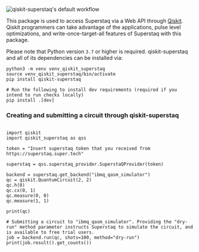 ![qiskit-superstaq's default workflow](https://github.com/SupertechLabs/qiskit-superstaq/actions/workflows/ci.yml/badge.svg)

This package is used to access Superstaq via a Web API through [Qiskit](https://qiskit.org/). Qiskit programmers
can take advantage of the applications, pulse level optimizations, and write-once-target-all
features of Superstaq with this package.


Please note that Python version `3.7` or higher is required. qiskit-superstaq and all of its
dependencies can be installed via:

```
python3 -m venv venv_qiskit_superstaq
source venv_qiskit_superstaq/bin/activate
pip install qiskit-superstaq

# Run the following to install dev requirements (required if you intend to run checks locally)
pip install .[dev]
```

### Creating and submitting a circuit through qiskit-superstaq
```python3

import qiskit
import qiskit_superstaq as qss

token = "Insert superstaq token that you received from https://superstaq.super.tech"

superstaq = qss.superstaq_provider.SuperstaQProvider(token)

backend = superstaq.get_backend("ibmq_qasm_simulator")
qc = qiskit.QuantumCircuit(2, 2)
qc.h(0)
qc.cx(0, 1)
qc.measure(0, 0)
qc.measure(1, 1)

print(qc)

# Submitting a circuit to "ibmq_qasm_simulator". Providing the "dry-run" method parameter instructs Superstaq to simulate the circuit, and is available to free trial users.
job = backend.run(qc, shots=100, method="dry-run")
print(job.result().get_counts())
```
